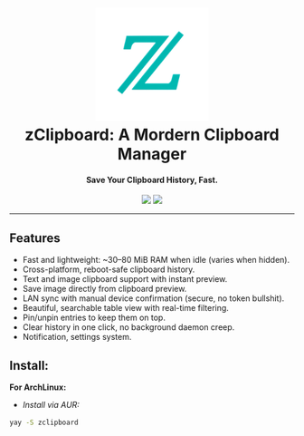 <h1 align="center">
  <img src="/assets/icon.png" width=200 height=200/><br>
    zClipboard: A Mordern Clipboard Manager
</h1>

<h4 align="center">Save Your Clipboard History, Fast.</h4>

<div align="center">
    <a href="https://github.com/Reim-developer/zClipboard/actions/workflows/macos.yml"><img src="https://github.com/Reim-developer/zClipboard/actions/workflows/macos.yml/badge.svg?branch=master" /></a>
    <a href="https://github.com/Reim-developer/zClipboard/actions/workflows/linux.yml"><img src="https://github.com/Reim-developer/zClipboard/actions/workflows/linux.yml/badge.svg?branch=master" /></a>
</div>

---

## Features
+ Fast and lightweight: ~30–80 MiB RAM when idle (varies when hidden).
+ Cross-platform, reboot-safe clipboard history.
+ Text and image clipboard support with instant preview.
+ Save image directly from clipboard preview.
+ LAN sync with manual device confirmation (secure, no token bullshit).
+ Beautiful, searchable table view with real-time filtering.
+ Pin/unpin entries to keep them on top.
+ Clear history in one click, no background daemon creep.
+ Notification, settings system.

## Install:
**For ArchLinux:**
* *Install via AUR:*
```bash
yay -S zclipboard
```
